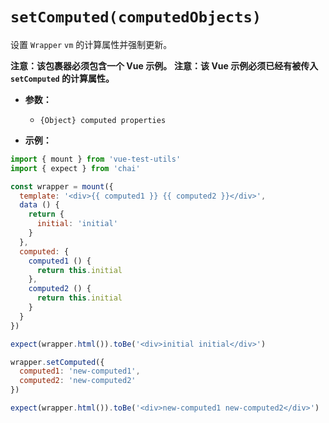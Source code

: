 # `setComputed(computedObjects)`

设置 `Wrapper` `vm` 的计算属性并强制更新。

**注意：该包裹器必须包含一个 Vue 示例。**
**注意：该 Vue 示例必须已经有被传入 `setComputed` 的计算属性。**

- **参数：**
  - `{Object} computed properties`

- **示例：**

```js
import { mount } from 'vue-test-utils'
import { expect } from 'chai'

const wrapper = mount({
  template: '<div>{{ computed1 }} {{ computed2 }}</div>',
  data () {
    return {
      initial: 'initial'
    }
  },
  computed: {
    computed1 () {
      return this.initial
    },
    computed2 () {
      return this.initial
    }
  }
})

expect(wrapper.html()).toBe('<div>initial initial</div>')

wrapper.setComputed({
  computed1: 'new-computed1',
  computed2: 'new-computed2'
})

expect(wrapper.html()).toBe('<div>new-computed1 new-computed2</div>')
```
